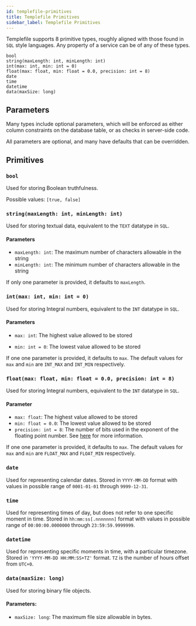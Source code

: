 ```yaml
---
id: templefile-primitives
title: Templefile Primitives
sidebar_label: Templefile Primitives
---
```


Templefile supports 8 primitive types, roughly aligned with those found in `SQL` style languages. Any property of a service can be of any of these types.

```temple-type
bool
string(maxLength: int, minLength: int)
int(max: int, min: int = 0)
float(max: float, min: float = 0.0, precision: int = 8)
date
time
datetime
data(maxSize: long)
```

## Parameters

Many types include optional parameters, which will be enforced as either column constraints on the database table, or as checks in server-side code.

All parameters are optional, and many have defaults that can be overridden.

## Primitives

### `bool`

Used for storing Boolean truthfulness.

Possible values: `[true, false]`

### `string(maxLength: int, minLength: int)`

Used for storing textual data, equivalent to the `TEXT` datatype in `SQL`.

#### Parameters

- `maxLength: int`: The maximum number of characters allowable in the string
- `minLength: int`: The minimum number of characters allowable in the string

If only one parameter is provided, it defaults to `maxLength`.

### `int(max: int, min: int = 0)`

Used for storing Integral numbers, equivalent to the `INT` datatype in `SQL`.

#### Parameters

- `max: int`: The highest value allowed to be stored

- `min: int = 0`: The lowest value allowed to be stored

If one one parameter is provided, it defaults to `max`.
The default values for `max` and `min` are `INT_MAX` and `INT_MIN` respectively.

### `float(max: float, min: float = 0.0, precision: int = 8)`

Used for storing Integral numbers, equivalent to the `INT` datatype in `SQL`.

#### Parameter

- `max: float`: The highest value allowed to be stored
- `min: float = 0.0`: The lowest value allowed to be stored
- `precision: int = 8`: The number of bits used in the exponent of the floating point number. See [here](https://en.wikipedia.org/wiki/Single-precision_floating-point_format) for more information.

If one one parameter is provided, it defaults to `max`.
The default values for `max` and `min` are `FLOAT_MAX` and `FLOAT_MIN` respectively.

### `date`

Used for representing calendar dates. Stored in `YYYY-MM-DD` format with values in possible range of `0001-01-01` through `9999-12-31`.

### `time`

Used for representing times of day, but does not refer to one specific moment in time. Stored in `hh:mm:ss[.nnnnnnn]` format with values in possible range of `00:00:00.0000000` through `23:59:59.9999999`.

### `datetime`

Used for representing specific moments in time, with a particular timezone. Stored in `'YYYY-MM-DD HH:MM:SS+TZ'` format. `TZ` is the number of hours offset from `UTC+0`.

### `data(maxSize: long)`

Used for storing binary file objects.

#### Parameters:

- `maxSize: long`: The maximum file size allowable in bytes.
